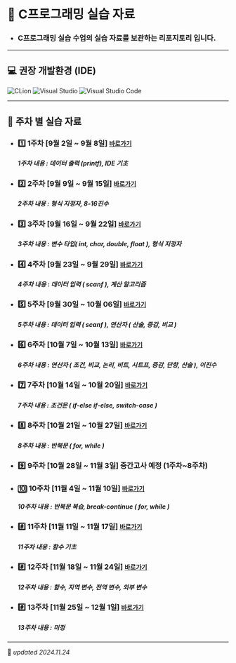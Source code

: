 # 📝 C프로그래밍 실습 자료
- ### C프로그래밍 실습 수업의 실습 자료를 보관하는 리포지토리 입니다.

-----
## 💻 권장 개발환경 (IDE)
![CLion](https://img.shields.io/badge/CLion-%2300d980.svg?style=for-the-badge&logo=clion&logoColor=white)
![Visual Studio](https://img.shields.io/badge/Visual_Stduio-%23cb95f8.svg?style=for-the-badge&logo=&logoColor=white)
![Visual Studio Code](https://img.shields.io/badge/Visual_Stduio_Code-%230069b9.svg?style=for-the-badge&logo=&logoColor=white)

-----

## 📆 주차 별 실습 자료
- ### 1️⃣ 1주차 [9월 2일 ~ 9월 8일] [`바로가기`](./lab01/README.md)
    ##### *1주차 내용 : 데이터 출력 (printf), IDE 기초*
- ### 2️⃣ 2주차 [9월 9일 ~ 9월 15일] [`바로가기`](./lab02/README.md)
    ##### *2주차 내용 : 형식 지정자, 8-16진수*
- ### 3️⃣ 3주차 [9월 16일 ~ 9월 22일] [`바로가기`](./lab03/README.md)
    ##### *3주차 내용 : 변수 타입( int, char, double, float ), 형식 지정자*
- ### 4️⃣ 4주차 [9월 23일 ~ 9월 29일] [`바로가기`](./lab04/README.md)
    ##### *4주차 내용 : 데이터 입력 ( scanf ), 계산 알고리즘*
- ### 5️⃣ 5주차 [9월 30일 ~ 10월 06일] [`바로가기`](./lab05/README.md)
    ##### *5주차 내용 : 데이터 입력 ( scanf ), 연산자 ( 산술, 증감, 비교 )*
- ### 6️⃣ 6주차 [10월 7일 ~ 10월 13일] [`바로가기`](./lab06/README.md)
    ##### *6주차 내용 : 연산자 ( 조건, 비교, 논리, 비트, 시트프, 증감, 단항, 산술 ), 이진수*
- ### 7️⃣ 7주차 [10월 14일 ~ 10월 20일] [`바로가기`](./lab07/README.md)
    ##### *7주차 내용 : 조건문 ( if-else if-else, switch-case )*
- ### 8️⃣ 8주차 [10월 21일 ~ 10월 27일] [`바로가기`](./lab08/README.md)
    ##### *8주차 내용 : 반복문 ( for, while )*
- ### 9️⃣ 9주차 [10월 28일 ~ 11월 3일] 중간고사 예정 (1주차~8주차)
- ### 🔟 10주차 [11월 4일 ~ 11월 10일] [`바로가기`](./lab10/README.md)
    ##### *10주차 내용 : 반복문 복습, break-continue ( for, while )*
- ### #️⃣ 11주차 [11월 11일 ~ 11월 17일] [`바로가기`](./lab11/README.md)
    ##### *11주차 내용 : 함수 기초*
- ### #️⃣ 12주차 [11월 18일 ~ 11월 24일] [`바로가기`](./lab12/README.md)
  ##### *12주차 내용 : 함수, 지역 변수, 전역 변수, 외부 변수*
- ### #️⃣ 13주차 [11월 25일 ~ 12월 1일] [`바로가기`](./lab13/README.md)
  ##### *13주차 내용 : 미정*

-----

📌 *updated 2024.11.24*